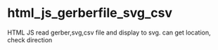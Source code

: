 # html_js_gerberfile_svg_csv
HTML JS read gerber,svg,csv file and display to svg. can get location, check direction 
